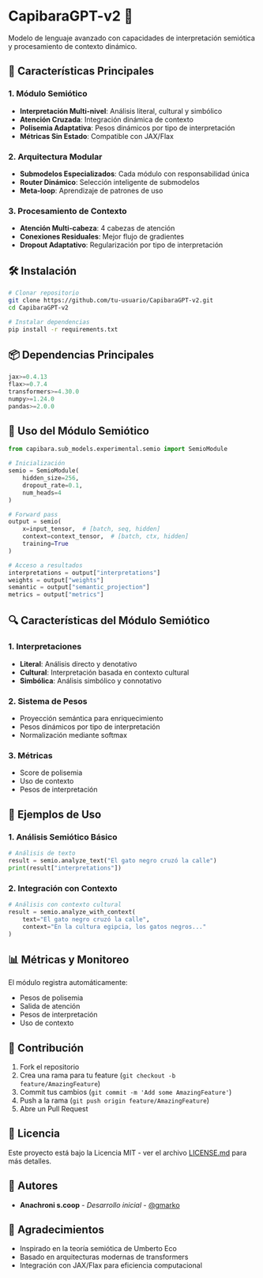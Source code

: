 # CapibaraGPT-v2 🦫

Modelo de lenguaje avanzado con capacidades de interpretación semiótica y procesamiento de contexto dinámico.

## 🚀 Características Principales

### 1. Módulo Semiótico
- **Interpretación Multi-nivel**: Análisis literal, cultural y simbólico
- **Atención Cruzada**: Integración dinámica de contexto
- **Polisemia Adaptativa**: Pesos dinámicos por tipo de interpretación
- **Métricas Sin Estado**: Compatible con JAX/Flax

### 2. Arquitectura Modular
- **Submodelos Especializados**: Cada módulo con responsabilidad única
- **Router Dinámico**: Selección inteligente de submodelos
- **Meta-loop**: Aprendizaje de patrones de uso

### 3. Procesamiento de Contexto
- **Atención Multi-cabeza**: 4 cabezas de atención
- **Conexiones Residuales**: Mejor flujo de gradientes
- **Dropout Adaptativo**: Regularización por tipo de interpretación

## 🛠️ Instalación

```bash
# Clonar repositorio
git clone https://github.com/tu-usuario/CapibaraGPT-v2.git
cd CapibaraGPT-v2

# Instalar dependencias
pip install -r requirements.txt
```

## 📦 Dependencias Principales

```python
jax>=0.4.13
flax>=0.7.4
transformers>=4.30.0
numpy>=1.24.0
pandas>=2.0.0
```

## 🧠 Uso del Módulo Semiótico

```python
from capibara.sub_models.experimental.semio import SemioModule

# Inicialización
semio = SemioModule(
    hidden_size=256,
    dropout_rate=0.1,
    num_heads=4
)

# Forward pass
output = semio(
    x=input_tensor,  # [batch, seq, hidden]
    context=context_tensor,  # [batch, ctx, hidden]
    training=True
)

# Acceso a resultados
interpretations = output["interpretations"]
weights = output["weights"]
semantic = output["semantic_projection"]
metrics = output["metrics"]
```

## 🔍 Características del Módulo Semiótico

### 1. Interpretaciones
- **Literal**: Análisis directo y denotativo
- **Cultural**: Interpretación basada en contexto cultural
- **Simbólica**: Análisis simbólico y connotativo

### 2. Sistema de Pesos
- Proyección semántica para enriquecimiento
- Pesos dinámicos por tipo de interpretación
- Normalización mediante softmax

### 3. Métricas
- Score de polisemia
- Uso de contexto
- Pesos de interpretación

## 🎯 Ejemplos de Uso

### 1. Análisis Semiótico Básico
```python
# Análisis de texto
result = semio.analyze_text("El gato negro cruzó la calle")
print(result["interpretations"])
```

### 2. Integración con Contexto
```python
# Análisis con contexto cultural
result = semio.analyze_with_context(
    text="El gato negro cruzó la calle",
    context="En la cultura egipcia, los gatos negros..."
)
```

## 📊 Métricas y Monitoreo

El módulo registra automáticamente:
- Pesos de polisemia
- Salida de atención
- Pesos de interpretación
- Uso de contexto

## 🤝 Contribución

1. Fork el repositorio
2. Crea una rama para tu feature (`git checkout -b feature/AmazingFeature`)
3. Commit tus cambios (`git commit -m 'Add some AmazingFeature'`)
4. Push a la rama (`git push origin feature/AmazingFeature`)
5. Abre un Pull Request

## 📝 Licencia

Este proyecto está bajo la Licencia MIT - ver el archivo [LICENSE.md](LICENSE.md) para más detalles.

## 👥 Autores

- **Anachroni s.coop** - *Desarrollo inicial* - [@gmarko](https://github.com/capibara-team)

## 🙏 Agradecimientos

- Inspirado en la teoría semiótica de Umberto Eco
- Basado en arquitecturas modernas de transformers
- Integración con JAX/Flax para eficiencia computacional 